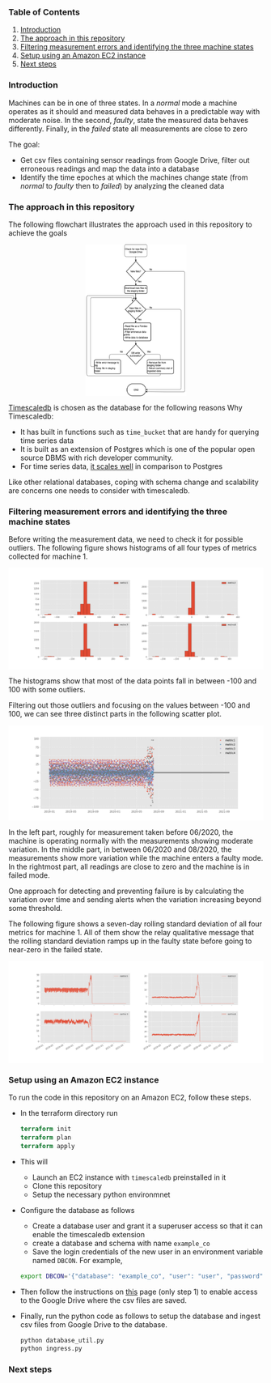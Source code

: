 ### Table of Contents
1. [Introduction](README.md#introduction)
1. [The approach in this repository](README.md#The-approach-in-this-repository)
1. [Filtering measurement errors and identifying the three machine states](Filtering-measurement-errors-and-identifying-the-three-machine-states)
1. [Setup using an Amazon EC2 instance](README.md#Setup-using-an-Amazon-EC2-instance)
1. [Next steps](README.md#Next-steps)

### Introduction
Machines can be in one of three states. In a *normal* mode a machine operates as it should and measured data behaves in a predictable way with moderate noise. In the second, *faulty*, state the measured data behaves differently. Finally, in the *failed* state all measurements are close to zero

The goal:
- Get csv files containing sensor readings from Google Drive, filter out erroneous readings and map the data into a database
- Identify the time epoches at which the machines change state (from *normal* to *faulty* then to *failed*) by analyzing the cleaned data

### The approach in this repository

The following flowchart illustrates the approach used in this repository to achieve the goals 
<center><img src="img/flowchart.png" align="middle" style="width: 200px; height: 300px" /></center>
 
[Timescaledb](https://www.timescale.com/) is chosen as the database for the following reasons
Why Timescaledb:
- It has built in functions such as ```time_bucket``` that are handy for querying time series data
- It is built as an extension of Postgres which is one of the popular open source DBMS with rich developer community. 
- For time series data, [it scales well](https://blog.timescale.com/blog/timescaledb-vs-6a696248104e/) in comparison to Postgres

Like other relational databases, coping with schema change and scalability are concerns one needs to consider with timescaledb.

### Filtering measurement errors and identifying the three machine states 

Before writing the measurement data, we need to check it for possible outliers. The following figure shows histograms of all four types of metrics collected for machine 1.

<center><img src="img/hist.png" align="middle" /></center>

The histograms show that most of the data points fall in between -100 and 100 with some outliers.

Filtering out those outliers and focusing on the values between -100 and 100, we can see three distinct parts in the following scatter plot. 

<center><img src="img/scatter.png" align="middle" /></center>

In the left part, roughly for measurement taken before 06/2020, the machine is operating normally with the measurements showing moderate variation. In the middle part, in between 06/2020 and 08/2020, the measurements show more variation while the machine enters a faulty mode. In the rightmost part, all readings are close to zero and the machine is in failed mode.

One approach for detecting and preventing failure is by calculating the variation over time and sending alerts when the variation increasing beyond some threshold.

The following figure shows a seven-day rolling standard deviation of all four metrics for machine 1. All of them show the relay qualitative message that the rolling standard deviation ramps up in the faulty state before going to near-zero in the failed state.

<center><img src="img/rolling-std.png" align="middle" /></center>

### Setup using an Amazon EC2 instance
To run the code in this repository on an Amazon EC2, follow these steps.
- In the terraform directory run
    ```terraform
    terraform init
    terraform plan
    terraform apply
    ```
- This will 
    - Launch an EC2 instance with ```timescaledb``` preinstalled in it
    - Clone this repository
    - Setup the necessary python environmnet

- Configure the database as follows
    - Create a database user and grant it a superuser access so that it 
can enable the timescaledb extension
    - create a database and schema with name ```example_co```
    - Save the login credentials of the new user in an environment variable named ```DBCON```. For example,
    ```bash
    export DBCON='{"database": "example_co", "user": "user", "password": "password"}'
    ```

- Then follow the instructions on [this](https://developers.google.com/drive/api/v3/quickstart/python) page (only step 1) to enable access to the Google Drive where the csv files are saved.

- Finally, run the python code as follows to setup the database and ingest csv files from Google Drive to the database.
    ```python
    python database_util.py
    python ingress.py
    ```

### Next steps